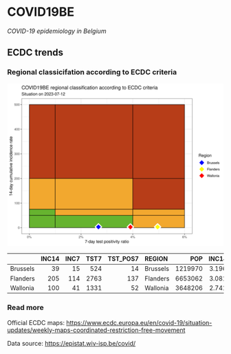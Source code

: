 
# COVID19BE

*COVID-19 epidemiology in Belgium*

## ECDC trends

### Regional classicifation according to ECDC criteria

![](COVID9BE-ecdc-trend.png)

|          | INC14 | INC7 | TST7 | TST\_POS7 | REGION   |     POP | INC14\_RT |       PR7 |          GR |
| :------- | ----: | ---: | ---: | --------: | :------- | ------: | --------: | --------: | ----------: |
| Brussels |    39 |   15 |  524 |        14 | Brussels | 1219970 |  3.196800 | 0.0267176 | \-0.3750000 |
| Flanders |   205 |  114 | 2763 |       137 | Flanders | 6653062 |  3.081288 | 0.0495838 |   0.2527473 |
| Wallonia |   100 |   41 | 1331 |        52 | Wallonia | 3648206 |  2.741073 | 0.0390684 | \-0.3050847 |

### Read more

Official ECDC maps:
<https://www.ecdc.europa.eu/en/covid-19/situation-updates/weekly-maps-coordinated-restriction-free-movement>

Data source: <https://epistat.wiv-isp.be/covid/>
